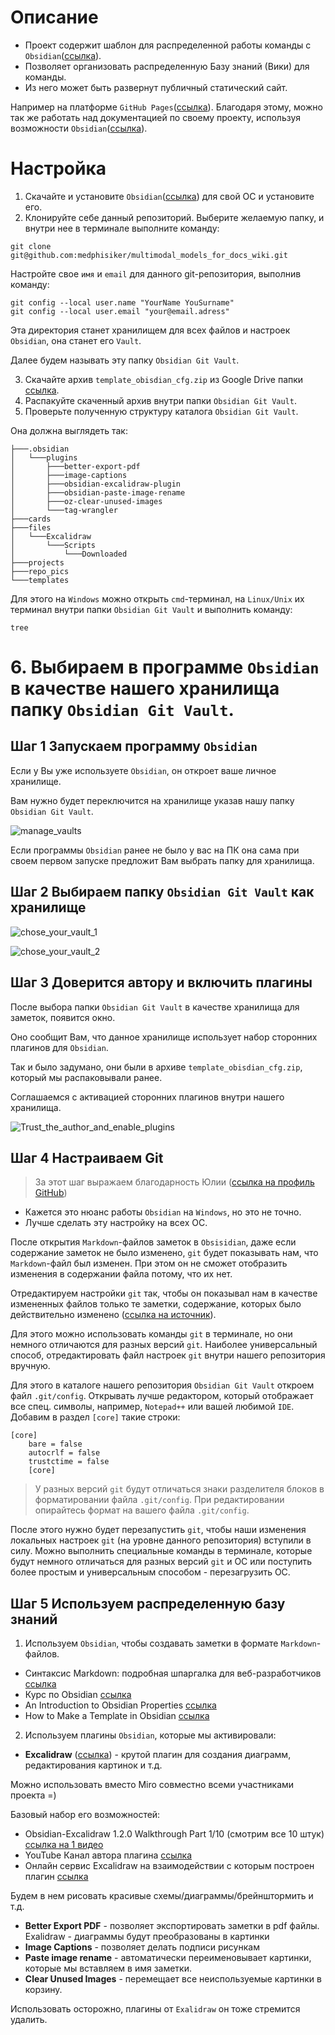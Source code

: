 # Описание

* Проект содержит шаблон для распределенной работы команды с `Obsidian`([ссылка](https://obsidian.md/download)).
* Позволяет организовать распределенную Базу знаний (Вики) для команды.
* Из него может быть развернут публичный статический сайт.

Например на платформе `GitHub Pages`([ссылка](https://pages.github.com/)).
Благодаря этому, можно так же работать над документацией по своему проекту, используя возможности `Obsidian`([ссылка](https://obsidian.md/download)).

# Настройка

1. Скачайте и установите `Obsidian`([ссылка](https://obsidian.md/download)) для свой ОС и установите его.
2. Клонируйте себе данный репозиторий.
Выберите желаемую папку, и внутри нее в терминале выполните команду:
```
git clone git@github.com:medphisiker/multimodal_models_for_docs_wiki.git
```

Настройте свое `имя` и `email` для данного git-репозитория, выполнив команду:
```
git config --local user.name "YourName YouSurname"
git config --local user.email "your@email.adress"
```

Эта директория станет хранилищем для всех файлов и настроек `Obsidian`, она станет его `Vault`.

Далее будем называть эту папку `Obsidian Git Vault`.

3. Скачайте архив `template_obisdian_cfg.zip` из Google Drive папки [ссылка](https://drive.google.com/drive/folders/1GLPKjVHtxfcPXCeAq-5XCx_nXHbsejiy?usp=sharing).
4. Распакуйте скаченный архив внутри папки `Obsidian Git Vault`.
5. Проверьте полученную структуру каталога `Obsidian Git Vault`.

Она должна выглядеть так:
```
├───.obsidian
│   └───plugins
│       ├───better-export-pdf
│       ├───image-captions
│       ├───obsidian-excalidraw-plugin
│       ├───obsidian-paste-image-rename
│       ├───oz-clear-unused-images
│       └───tag-wrangler
├───cards
├───files
│   └───Excalidraw
│       └───Scripts
│           └───Downloaded
├───projects
├───repo_pics
└───templates
```

Для этого на `Windows` можно открыть `cmd`-терминал, на `Linux/Unix` их терминал внутри папки `Obsidian Git Vault` и выполнить команду:
```
tree
```

# 6. Выбираем в программе `Obsidian` в качестве нашего хранилища папку `Obsidian Git Vault`.

## Шаг 1 Запускаем программу `Obsidian`

Если у Вы уже используете `Obsidian`, он откроет ваше личное хранилище.

Вам нужно будет переключится на хранилище указав нашу папку `Obsidian Git Vault`.

![manage_vaults](../repo_pics/manage_vaults.jpg)

Если программы `Obsidian` ранее не было у вас на ПК она сама при своем первом запуске предложит Вам выбрать папку для хранилища.
## Шаг 2 Выбираем папку `Obsidian Git Vault` как хранилище

![chose_your_vault_1](../repo_pics/chose_your_vault_1.jpg)


![chose_your_vault_2](../repo_pics/chose_your_vault_2.jpg)
## Шаг 3 Доверится автору и включить плагины

После выбора папки `Obsidian Git Vault` в качестве хранилища для заметок, появится окно.

Оно сообщит Вам, что данное хранилище использует набор сторонних плагинов для `Obsidian`.

Так и было задумано, они были в архиве `template_obisdian_cfg.zip`, который мы распаковывали ранее.

Соглашаемся с активацией сторонних плагинов внутри нашего хранилища.

![Trust_the_author_and_enable_plugins](../repo_pics/Trust_the_author_and_enable_plugins.jpg)
## Шаг 4 Настраиваем Git

> За этот шаг выражаем благодарность Юлии ([ссылка на профиль GitHub](https://github.com/YuliaOv22))

* Кажется это нюанс работы `Obsidian` на `Windows`, но это не точно.
* Лучше сделать эту настройку на всех ОС.

После открытия `Markdown`-файлов заметок в `Obsisidian`, даже если содержание заметок не было изменено, `git` будет показывать нам, что `Markdown`-файл был изменен.
При этом он не сможет отобразить изменения в содержании файла потому, что их нет.

Отредактируем настройки `git` так, чтобы он показывал нам в качестве измененных файлов только те заметки, содержание, которых было действительно изменено ([ссылка на источник](https://forum.obsidian.md/t/workaround-for-rendering-markdown-files-on-windows-results-in-timestamp-changes-detected-by-git/53039/4)).

Для этого можно использовать команды `git` в терминале, но они немного отличаются для разных версий `git`. Наиболее универсальный способ, отредактировать файл настроек `git` внутри нашего репозитория вручную.

Для этого в каталоге нашего репозитория `Obsidian Git Vault` откроем файл `.git/config`.
Открывать лучше редактором, который отображает все спец. символы, например, `Notepad++` или вашей любимой `IDE`.
Добавим в раздел `[core]` такие строки:

```
[core]
	bare = false
	autocrlf = false
	trustctime = false
	[core]
```

> У разных версий `git` будут отличаться знаки разделителя блоков в форматировании файла `.git/config`.
> При редактировании опирайтесь формат на вашего файла `.git/config`.

После этого нужно будет перезапустить `git`, чтобы наши изменения локальных настроек `git` (на уровне данного репозитория) вступили в силу.
Можно выполнить специальные команды в терминале, которые будут немного отличаться для разных версий `git` и ОС или поступить более простым и универсальным способом - перезагрузить ОС.
## Шаг 5 Используем распределенную базу знаний

1. Используем `Obsidian`, чтобы создавать заметки в формате `Markdown`-файлов.

* Синтаксис Markdown: подробная шпаргалка для веб-разработчиков [ссылка](https://skillbox.ru/media/code/yazyk-razmetki-markdown-shpargalka-po-sintaksisu-s-primerami/)
* Курс по Obsidian [ссылка](https://youtube.com/playlist?list=PLeDR6lYFEHWEUxwSA8OplPLvk50DCVraH&si=vjNqi9xUT_rSRp74)
* An Introduction to Obsidian Properties [ссылка](https://obsidian.rocks/an-introduction-to-obsidian-properties/)
* How to Make a Template in Obsidian [ссылка](https://www.alphr.com/obsidian-how-to-make-a-template/)

2. Используем плагины `Obsidian`, которые мы активировали:

* **Excalidraw** ([ссылка](https://github.com/zsviczian/obsidian-excalidraw-plugin?tab=readme-ov-file)) - крутой плагин для создания диаграмм, редактирования картинок и т.д.

Можно использовать вместо Miro совместно всеми участниками проекта =)

Базовый набор его возможностей:
* Obsidian-Excalidraw 1.2.0 Walkthrough Part 1/10 (смотрим все 10 штук) [ссылка на 1 видео](https://youtu.be/sY4FoflGaiM?si=LUziSDrIEGsOEytF)
* YouTube Канал автора плагина [ссылка](https://www.youtube.com/@VisualPKM/playlists)
* Онлайн сервис Excalidraw на взаимодействии с которым построен плагин [ссылка](https://www.youtube.com/@VisualPKM/playlists)

Будем в нем рисовать красивые схемы/диаграммы/брейнштормить и т.д.

* **Better Export PDF** - позволяет экспортировать заметки в pdf файлы. Exalidraw - диаграммы будут преобразованы в картинки
* **Image Captions** - позволяет делать подписи рисункам
* **Paste image rename** - автоматически переименовывает картинки, которые мы вставляем в имя заметки.
* **Clear Unused Images** - перемещает все неиспользуемые картинки в корзину.

Использовать осторожно, плагины от `Exalidraw` он тоже стремится удалить.
